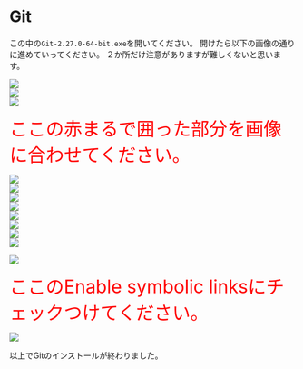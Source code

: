 # Git

この中の`Git-2.27.0-64-bit.exe`を開いてください。
開けたら以下の画像の通りに進めていってください。
２か所だけ注意がありますが難しくないと思います。

![](./1-4-1.png)  
![](./1-4-2.png)  
![](./1-4-3.png)  

<font size="6em" color="red">ここの赤まるで囲った部分を画像に合わせてください。</font>  

![](./1-4-4.png)  
![](./1-4-5.png)  
![](./1-4-6.png)  
![](./1-4-7.png)  
![](./1-4-8.png)  
![](./1-4-9.png)  
![](./1-4-a.png)  
![](./1-4-b.png)  

![](./1-4-c.png)  

<font size="6em" color="red">ここのEnable symbolic linksにチェックつけてください。</font>  

![](./1-4-d.png)  

以上でGitのインストールが終わりました。

